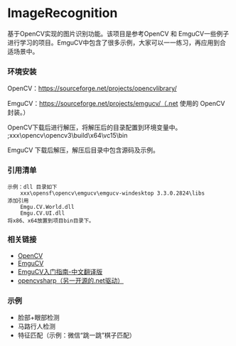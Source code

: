 # ImageRecognition
基于OpenCV实现的图片识别功能。该项目是参考OpenCV 和 EmguCV一些例子进行学习的项目。EmguCV中包含了很多示例，大家可以一一练习，再应用到合适场景中。

### 环境安装
OpenCV：https://sourceforge.net/projects/opencvlibrary/

EmguCV：https://sourceforge.net/projects/emgucv/（.net 使用的 OpenCV 封装。）

OpenCV下载后进行解压，将解压后的目录配置到环境变量中。
;xxx\opencv\opencv3\build\x64\vc15\bin

EmguCV 下载后解压，解压后目录中包含源码及示例。

### 引用清单
	示例：dll 目录如下
		xxx\opensf\opencv\emgucv\emgucv-windesktop 3.3.0.2824\libs
	添加引用
		Emgu.CV.World.dll
		Emgu.CV.UI.dll
	将x86、x64放置到项目bin目录下。
### 相关链接


- [OpenCV](https://opencv.org/)
- [EmguCV](http://www.emgu.com/wiki/index.php/Main_Page)
- [EmguCV入门指南-中文翻译版](https://wenku.baidu.com/view/d4217a62af1ffc4ffe47ac27.html)
- [opencvsharp（另一开源的.net驱动）](https://github.com/shimat/opencvsharp)

### 示例
- 脸部+眼部检测
- 马路行人检测
- 特征匹配（示例：微信“跳一跳”棋子匹配）